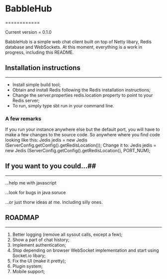 # BabbleHub #
============

Current version = 0.1.0

BabbleHub is a simple web chat client built on top of Netty libary, Redis database and WebSockets.
At this moment, everything is a work in progress, including this README.


## Installation instructions ##
------------------------------
 * Install simple build tool;
 * Obtain and install Redis following the Redis installation instructions;
 * Change the server.properties redis.location property to point to your Redis server;
 * To run, simply type sbt run in your command line.

### A few remarks ###
If you run your instance anywhere else but the default port, you will have to make a 
few changes to the source code.
So anywhere where you find code looking like this:
    Jedis jedis = new Jedis (ServerConfig.getConfig().getRedisLocation());
Change it to:
    Jedis jedis = new Jedis (ServerConfig.getConfig().getRedisLocation(), PORT_NUM);

## If you want to you could...##
--------------------------------
...help me with javascript

...look for bugs in java soruce

...or just thorw ideas at me. Including silly ones.
## ROADMAP ##
-------------
 1. Better logging (remove all sysout calls, except a few);
 2. Show a part of chat history;
 3. Implement authentication;
 4. Stop depending on browser WebSocket implementation and start using Socket.io libary;
 5. Fix the UI (make it pretty);
 6. Plugin system;
 7. Mobile support;

